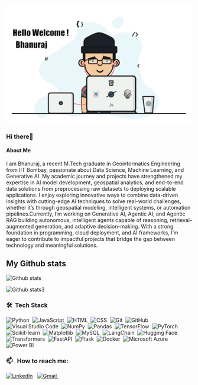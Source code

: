 ![Banner](ezgif.com-added-text.gif)
### Hi there👋
#### About Me 
I am Bhanuraj, a recent M.Tech graduate in Geoinformatics Engineering from IIT Bombay, passionate about Data Science, Machine Learning, and Generative AI.
My academic journey and projects have strengthened my expertise in AI model development, geospatial analytics, and end-to-end data solutions  from preprocessing raw datasets to deploying scalable applications.
I enjoy exploring innovative ways to combine data-driven insights with cutting-edge AI techniques to solve real-world challenges, whether it’s through geospatial modeling, intelligent systems, or automation pipelines.Currently, I’m working on Generative AI, Agentic AI, and Agentic RAG  building autonomous, intelligent agents capable of reasoning, retrieval-augmented generation, and adaptive decision-making. With a strong foundation in programming, cloud deployment, and AI frameworks, I’m eager to contribute to impactful projects that bridge the gap between technology and meaningful solutions.

## My Github stats
![Github stats](https://github-readme-stats.vercel.app/api?username=Bhanuraj23m0316iitb&show_icons=true&theme=radical) <br>

![Github stats3](https://github-readme-stats.vercel.app/api/top-langs/?username=Bhanuraj23m0316iitb&show_icons=true&theme=radical)

### 🛠 &nbsp;Tech Stack

![Python](https://img.shields.io/badge/-Python-05122A?style=flat&logo=python)&nbsp;
![JavaScript](https://img.shields.io/badge/-JavaScript-05122A?style=flat&logo=javascript)&nbsp;
![HTML](https://img.shields.io/badge/-HTML-05122A?style=flat&logo=HTML5)&nbsp;
![CSS](https://img.shields.io/badge/-CSS-05122A?style=flat&logo=CSS3&logoColor=1572B6)&nbsp;
![Git](https://img.shields.io/badge/-Git-05122A?style=flat&logo=git)&nbsp;
![GitHub](https://img.shields.io/badge/-GitHub-05122A?style=flat&logo=github)&nbsp;
![Visual Studio Code](https://img.shields.io/badge/-Visual%20Studio%20Code-05122A?style=flat&logo=visual-studio-code&logoColor=007ACC)&nbsp;
![NumPy](https://img.shields.io/badge/numpy%20-%23013243.svg?&style=flat&logo=numpy&logoColor=white)&nbsp;
![Pandas](https://img.shields.io/badge/pandas%20-%23150458.svg?&style=flat&logo=pandas&logoColor=white)&nbsp;
![TensorFlow](https://img.shields.io/badge/TensorFlow%20-%23FF6F00.svg?&style=flat&logo=TensorFlow&logoColor=white)&nbsp;
![PyTorch](https://img.shields.io/badge/PyTorch%20-%23EE4C2C.svg?&style=flat&logo=PyTorch&logoColor=white)&nbsp;
![Scikit-learn](https://img.shields.io/badge/scikit--learn%20-%23F7931E.svg?&style=flat&logo=scikit-learn&logoColor=white)&nbsp;
![Matplotlib](https://img.shields.io/badge/Matplotlib%20-%230077B5.svg?&style=flat&logo=Matplotlib&logoColor=white)&nbsp;
![MySQL](https://img.shields.io/badge/MySQL-%2300f.svg?&style=flat&logo=mysql&logoColor=white)&nbsp;
![LangChain](https://img.shields.io/badge/LangChain-%2300BFFF.svg?&style=flat&logo=chainlink&logoColor=white)&nbsp;
![Hugging Face](https://img.shields.io/badge/HuggingFace%20-%23FFCC4D.svg?&style=flat&logo=huggingface&logoColor=black)&nbsp;
![Transformers](https://img.shields.io/badge/Transformers-%23FF6F00.svg?&style=flat&logo=huggingface&logoColor=white)&nbsp;
![FastAPI](https://img.shields.io/badge/FastAPI%20-%23009688.svg?&style=flat&logo=fastapi&logoColor=white)&nbsp;
![Flask](https://img.shields.io/badge/Flask%20-%23000.svg?&style=flat&logo=flask&logoColor=white)&nbsp;
![Docker](https://img.shields.io/badge/Docker-%230db7ed.svg?&style=flat&logo=docker&logoColor=white)&nbsp;
![Microsoft Azure](https://img.shields.io/badge/Microsoft%20Azure-%230072C6.svg?&style=flat&logo=microsoftazure&logoColor=white)&nbsp;
![Power BI](https://img.shields.io/badge/Power%20BI-F2C811?style=flat&logo=Power%20BI&logoColor=black)&nbsp;


### 📫 &nbsp; How to reach me:


<a href="https://www.linkedin.com/in/bhanuraj-badal-059012286/"><img alt="LinkedIn" src="https://img.shields.io/badge/linkedin%20-%230077B5.svg?&style=flat&logo=linkedin&logoColor=white"/></a> &nbsp;
<a href="mailto:badalbhanuraj@gmail.com">
  <img alt="Gmail" src="https://img.shields.io/badge/Gmail-D14836?style=flat&logo=gmail&logoColor=white" />
</a>&nbsp;



<!--
**Bhanuraj23m0316iitb/Bhanuraj23m0316iitb** is a ✨ _special_ ✨ repository because its `README.md` (this file) appears on your GitHub profile.

Here are some ideas to get you started:

- 🔭 I’m currently working on ...
- 🌱 I’m currently learning ...
- 👯 I’m looking to collaborate on ...
- 🤔 I’m looking for help with ...
- 💬 Ask me about ...
- 📫 How to reach me: ...
- 😄 Pronouns: ...
- ⚡ Fun fact: ...
-->
